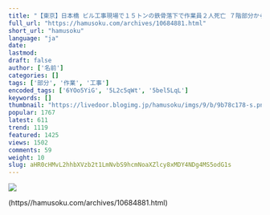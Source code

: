 ```yaml
---
title: "【東京】日本橋 ビル工事現場で１５トンの鉄骨落下で作業員２人死亡 ７階部分から３階部分に転落"
full_url: "https://hamusoku.com/archives/10684881.html"
short_url: "hamusoku"
language: "ja"
date: 
lastmod: 
draft: false
author: ['名前']
categories: []
tags: ['部分', '作業', '工事']
encoded_tags: ['6YOo5YiG', '5L2c5qWt', '5bel5LqL']
keywords: []
thumbnail: "https://livedoor.blogimg.jp/hamusoku/imgs/9/b/9b78c178-s.png"
popular: 1767
latest: 611
trend: 1119
featured: 1425
views: 1502
comments: 59
weight: 10
slug: aHR0cHMvL2hhbXVzb2t1LmNvbS9hcmNoaXZlcy8xMDY4NDg4MS5odG1s
---
```


![](https://livedoor.blogimg.jp/hamusoku/imgs/9/b/9b78c178-s.png)



(https//hamusoku.com/archives/10684881.html)
